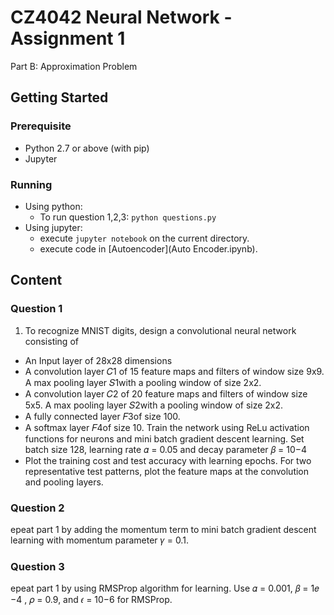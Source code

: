 # CZ4042 Neural Network - Assignment 1

Part B: Approximation Problem

## Getting Started

### Prerequisite

- Python 2.7 or above (with pip)
- Jupyter

### Running

- Using python:
  - To run question 1,2,3: `python questions.py`
- Using jupyter:
  - execute `jupyter notebook` on the current directory.
  - execute code in [Autoencoder](Auto Encoder.ipynb).

## Content

### Question 1
1) To recognize MNIST digits, design a convolutional neural network consisting of
- An Input layer of 28x28 dimensions
-  A convolution layer 𝐶1
 of 15 feature maps and filters of window size 9x9. A max pooling
 layer 𝑆1with a pooling window of size 2x2.
 -  A convolution layer 𝐶2 of 20 feature maps and filters of window size 5x5. A max pooling
 layer 𝑆2with a pooling window of size 2x2.
 -  A fully connected layer 𝐹3of size 100.
 -  A softmax layer 𝐹4of size 10.
 Train the network using ReLu activation functions for neurons and mini batch gradient descent
 learning. Set batch size 128, learning rate 𝛼 = 0.05 and decay parameter 𝛽 = 10−4
 - Plot the training cost and test accuracy with learning epochs.
 For two representative test patterns, plot the feature maps at the convolution and pooling
 layers. 

### Question 2

epeat part 1 by adding the momentum term to mini batch gradient descent learning with
momentum parameter 𝛾 = 0.1.

### Question 3

epeat part 1 by using RMSProp algorithm for learning. Use 𝛼 = 0.001, 𝛽 = 1𝑒
−4
, 𝜌 = 0.9, 
and 𝜖 = 10−6
for RMSProp.
